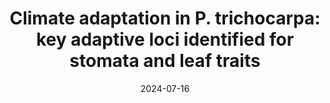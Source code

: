 ---
title: "Climate adaptation in P. trichocarpa: key adaptive loci identified for stomata and leaf traits"
collection: publications
category: manuscripts
permalink: /publication/2024-07-16-climate-adaptation-poplar
excerpt: 'Preprint identifying genetic loci underlying climate-adaptive stomatal and leaf traits in *Populus trichocarpa* through GWAS and predictive modeling across over 1,300 genotypes.'
date: 2024-07-16
venue: 'bioRxiv'
slidesurl: ''
paperurl: 'https://www.biorxiv.org/content/10.1101/2024.07.11.603099v1'
bibtexurl: ''
citation: 'Klein, M. C., Meng, Z., Bailey-Bale, J., Milner, S., Shi, P., Muchero, W., … Lane, M., et al. (2024). “Climate adaptation in P. trichocarpa: key adaptive loci identified for stomata and leaf traits.” <i>bioRxiv</i>. https://doi.org/10.1101/2024.07.11.603099'
---